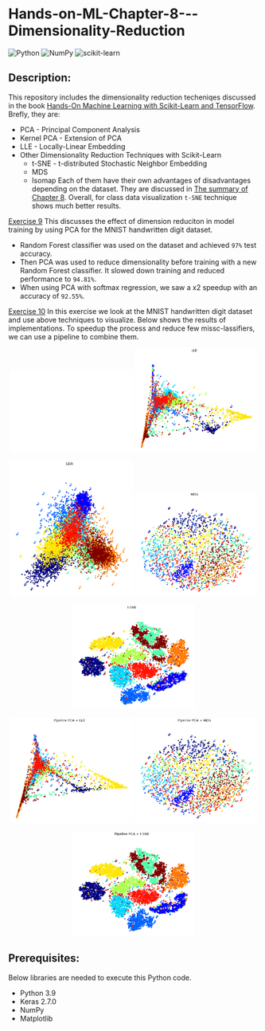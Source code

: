 # Hands-on-ML-Chapter-8---Dimensionality-Reduction

![Python](https://img.shields.io/badge/python-3670A0?style=for-the-badge&logo=python&logoColor=ffdd54)
![NumPy](https://img.shields.io/badge/numpy-%23013243.svg?style=for-the-badge&logo=numpy&logoColor=white)
![scikit-learn](https://img.shields.io/badge/scikit--learn-%23F7931E.svg?style=for-the-badge&logo=scikit-learn&logoColor=white)

## Description:
This repository includes the dimensionality reduction techeniqes discussed in the book [Hands-On Machine Learning with Scikit-Learn and TensorFlow](https://www.knowledgeisle.com/wp-content/uploads/2019/12/2-Aur%C3%A9lien-G%C3%A9ron-Hands-On-Machine-Learning-with-Scikit-Learn-Keras-and-Tensorflow_-Concepts-Tools-and-Techniques-to-Build-Intelligent-Systems-O%E2%80%99Reilly-Media-2019.pdf). Brefly, they are:
- PCA - Principal Component Analysis
- Kernel PCA - Extension of PCA
- LLE - Locally-Linear Embedding
- Other Dimensionality Reduction Techniques with Scikit-Learn
    - t-SNE - t-distributed Stochastic Neighbor Embedding
    - MDS
    - Isomap
Each of them have their own advantages of disadvantages depending on the dataset. They are discussed in [The summary of Chapter 8](https://github.com/buddhika159/Hands-on-ML-Chapter-8---Dimensionality-Reduction/blob/d5e413bc21ac61e87c9f6d14838ca68c8bb9f60d/Dimensionality%20Reduction%20Techniques%20Comparison.ipynb). Overall, for class data visualization `t-SNE` technique shows much better results. 


[Exercise 9](https://github.com/buddhika159/Hands-on-ML-Chapter-8---Dimensionality-Reduction/blob/4d6a0af9781cd8aca0837c3195442fdbd128b3ec/Exercise%209%20Effect%20of%20using%20PCA%20in%20model%20training.ipynb) 
This discusses the effect of dimension reduciton in model training by using PCA for the MNIST handwritten digit dataset.
- Random Forest classifier was used on the dataset and achieved `97%` test accuracy.
- Then PCA was used to reduce dimensionality before training with a new Random Forest classifier. It slowed down training and reduced performance to `94.81%`.
- When using PCA with softmax regression, we saw a x2 speedup with an accuracy of `92.55%`.


[Exercise 10](https://github.com/buddhika159/Hands-on-ML-Chapter-8---Dimensionality-Reduction/blob/4d6a0af9781cd8aca0837c3195442fdbd128b3ec/Exercise%2010%20PCA+t-SNE%20to%20reduce%20the%20MNIST%20dataset.ipynb)
In this exercise we look at the MNIST handwritten digit dataset and use above techniques to visualize. Below shows the results of implementations. To speedup the process and reduce few missc-lassifiers, we can use a pipeline to combine them.

<p align="middle">
  <img src="images/MNIST PCA.png" width="49%" />
  <img src="images/MNIST LLE.png" width="49%" /> 
</p>

<p align="middle">
  <img src="images/MNIST LDA.png" width="49%" />
  <img src="images/MNIST MDS.png" width="49%" /> 
</p>

<p align="middle">
  <img src="images/MNIST t-SNE.png" width="49%" />
</p>

<p align="middle">
  <img src="images/MNIST Pipeline PCA + LLE.png" width="49%" />
  <img src="images/MNIST Pipeline PCA + MDS.png" width="49%" /> 
</p>

<p align="middle">
  <img src="images/MNIST Pipeline PCA + t-SNE.png" width="49%" />
</p>



## Prerequisites:
Below libraries are needed to execute this Python code.
- Python 3.9
- Keras 2.7.0
- NumPy
- Matplotlib



